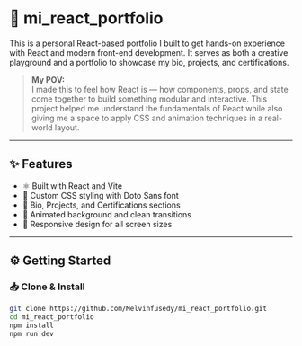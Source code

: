 # 💼 mi_react_portfolio

This is a personal React-based portfolio I built to get hands-on experience with React and modern front-end development. It serves as both a creative playground and a portfolio to showcase my bio, projects, and certifications.

> **My POV:**  
> I made this to feel how React is — how components, props, and state come together to build something modular and interactive. This project helped me understand the fundamentals of React while also giving me a space to apply CSS and animation techniques in a real-world layout.

---

## ✨ Features

- ⚛️ Built with React and Vite
- 🎨 Custom CSS styling with Doto Sans font
- 📄 Bio, Projects, and Certifications sections
- 🌈 Animated background and clean transitions
- 📱 Responsive design for all screen sizes

---


## ⚙️ Getting Started

### 📥 Clone & Install

```bash
git clone https://github.com/Melvinfusedy/mi_react_portfolio.git
cd mi_react_portfolio
npm install
npm run dev
